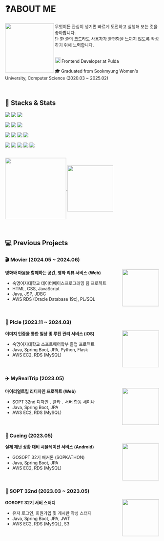 
# ❓ABOUT ME
<img height="160" align="left" src="https://github.com/user-attachments/assets/b8d518d5-9930-48d4-813e-1eeea2b2428d"/>


무엇이든 관심이 생기면 빠르게 도전하고 실행해 보는 것을 좋아합니다.<br/>
단 한 줄의 코드라도 사용자가 불편함을 느끼지 않도록 작성하기 위해 노력합니다.<br/>
<br/>
<p>
  <img src="https://pulda.net/img/footer_logo.da7ac1ad.png", width=18, height=18> Frontend Developer at Pulda
</p>
<p>
  🎓 Graduated from Sookmyung Women's University, Computer Science (2020.03 ~ 2025.02)
</p>
<br/>

## 🚀 Stacks & Stats

<p>
  <img src="https://img.shields.io/badge/Dart-0175C2?style=flat-square&logo=dart&logoColor=white">
  <img src="https://img.shields.io/badge/Flutter-02569B?style=flat-square&logo=flutter&logoColor=white">
  <img src="https://img.shields.io/badge/GetX-8A2BE2?style=flat-square&logo=flutter&logoColor=white">
</p>
<p>
  <img src="https://img.shields.io/badge/Java-1A6C80?style=flat-square&logo=openjdk&logoColor=white">
  <img src="https://img.shields.io/badge/Spring Boot-6DB33F?style=flat-square&logo=spring&logoColor=white">
  <img src="https://img.shields.io/badge/Hibernate-59666C?style=flat-square&logo=Hibernate&logoColor=white">
</p>
<p>
  <img src="https://img.shields.io/badge/MYSQL-4479A1?style=flat-square&logo=MYSQL&logoColor=white">
  <img src="https://img.shields.io/badge/Amazon EC2-FF9900?style=flat-square&logo=amazonec2&logoColor=white">
  <img src="https://img.shields.io/badge/Amazon RDS-527FFF?style=flat-square&logo=amazonrds&logoColor=white">
  <img src="https://img.shields.io/badge/Amazon S3-569A31?style=flat-square&logo=amazons3&logoColor=white">
</p>
<p>
  <img src="https://img.shields.io/badge/Jira-0052CC?style=flat-square&logo=Jira&logoColor=white"/>
  <img src="https://img.shields.io/badge/Confluence-172B4D?style=flat-square&logo=Confluence&logoColor=white"/>
  <img src="https://img.shields.io/badge/Notion-000000?style=flat-square&logo=Notion&logoColor=white"/>
  <img src="https://img.shields.io/badge/GitHub-181717?style=flat-square&logo=GitHub&logoColor=white"/>
  <img src="https://img.shields.io/badge/Git-F05032?style=flat-square&logo=Git&logoColor=white"/>
</p>
<br/>

<a href="https://github.com/anuraghazra/github-readme-stats">
  <img height=200 align="center" src="https://github-readme-stats.vercel.app/api?username=jelliijoa&theme=tokyonight&border_radius=15&hide_border=true" />
</a>
<a href="https://github.com/anuraghazra/convoychat">
  <img height=150 align="center" src="https://github-readme-stats.vercel.app/api/top-langs?username=jelliijoa&layout=compact&size_weight=0.5&count_weight=0.5&langs_count=8&card_width=320&theme=tokyonight&border_radius=15&hide_border=true" />
</a>
<br/><br/><br/>

## 💻 Previous Projects

<h3> 🎬 Movier (2024.05 ~ 2024.06) </h3>
<img height="120" align="right" src="https://github-readme-stats.vercel.app/api/pin/?username=TEAM-SMCS4K&repo=Movier&border_radius=15"/>

**영화와 마음을 함께하는 공간, 영화 리뷰 서비스 (Web)**

- 숙명여자대학교 데이터베이스프로그래밍 팀 프로젝트  
- HTML, CSS, JavaScript  
- Java, JSP, JDBC  
- AWS RDS (Oracle Database 19c), PL/SQL  
<br/><br/>


<h3> 🥒 Picle (2023.11 ~ 2024.03) </h3>
<img height="120" align="right" src="https://github-readme-stats.vercel.app/api/pin/?username=Team-Picle&repo=Picle-Server&border_radius=15"/>

**이미지 인증을 통한 일상 및 루틴 관리 서비스 (iOS)**

- 숙명여자대학교 소프트웨어학부 졸업 프로젝트  
- Java, Spring Boot, JPA, Python, Flask  
- AWS EC2, RDS (MySQL)  
<br/><br/>


<h3> ✈️ MyRealTrip (2023.05) </h3>
<img height="120" align="right" src="https://github-readme-stats.vercel.app/api/pin/?username=GOSOPT-CDS-TEAM4&repo=MyRealTripServer&border_radius=15"/>

**마이리얼트립 리디자인 프로젝트 (Web)**

- SOPT 32nd 디자인﹒클라﹒서버 합동 세미나
- Java, Spring Boot, JPA  
- AWS EC2, RDS (MySQL)  
<br/><br/>


<h3> 🚨 Cueing (2023.05) </h3>
<img height="120" align="right" src="https://github-readme-stats.vercel.app/api/pin/?username=SOPKATHON-9th&repo=Cueing-SERVER&border_radius=15"/>

**실제 재난 상황 대비 시뮬레이션 서비스 (Android)**

- GOSOPT 32기 해커톤 (SOPKATHON)  
- Java, Spring Boot, JPA  
- AWS EC2, RDS (MySQL)  
<br/><br/>


<h3> 🌟 SOPT 32nd (2023.03 ~ 2023.05) </h3>

<img height="120" align="right" src="https://github-readme-stats.vercel.app/api/pin/?username=GO-SOPT-SERVER&repo=KimYoonJi&border_radius=15"/>

**GOSOPT 32기 서버 스터디**

- 유저 로그인, 회원가입 및 게시판 작성 스터디  
- Java, Spring Boot, JPA, JWT  
- AWS EC2, RDS (MySQL), S3
<br/><br/><br/>
